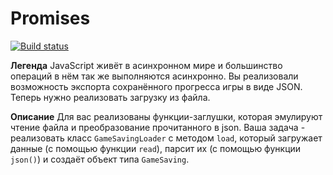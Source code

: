 # Promises

[![Build status](https://ci.appveyor.com/api/projects/status/gcby607i2sjhwvmi?svg=true)](https://ci.appveyor.com/project/Stanislavsus-edu/promises)


**Легенда**
JavaScript живёт в асинхронном мире и большинство операций в нём так же выполняются асинхронно. Вы реализовали возможность экспорта сохранённого прогресса игры в виде JSON. Теперь нужно реализовать загрузку из файла.

**Описание**
Для вас реализованы функции-заглушки, которая эмулируют чтение файла и преобразование прочитанного в json. Ваша задача - реализовать класс ```GameSavingLoader``` с методом ```load```, который загружает данные (с помощью функции ```read```), парсит их (с помощью функции ```json()```) и создаёт объект типа ```GameSaving```.

